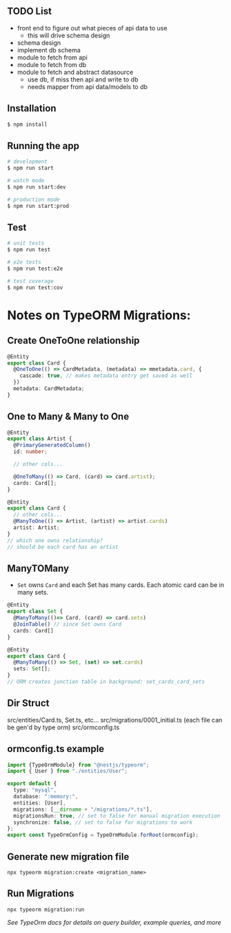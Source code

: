 ## TODO List
- front end to figure out what pieces of api data to use
  - this will drive schema design
- schema design
- implement db schema
- module to fetch from api
- module to fetch from db
- module to fetch and abstract datasource
  - use db, if miss then api and write to db
  - needs mapper from api data/models to db

## Installation

```bash
$ npm install
```

## Running the app

```bash
# development
$ npm run start

# watch mode
$ npm run start:dev

# production mode
$ npm run start:prod
```

## Test

```bash
# unit tests
$ npm run test

# e2e tests
$ npm run test:e2e

# test coverage
$ npm run test:cov
```




# Notes on TypeORM Migrations:

## Create OneToOne relationship
```TypeScript
@Entity
export class Card {
  @OneToOne(() => CardMetadata, (metadata) => mmetadata.card, {
    cascade: true, // makes metadata entry get saved as well
  })
  metadata: CardMetadata;
}
```

## One to Many & Many to One
```TypeScript
@Entity
export class Artist {
  @PrimaryGeneratedColumn()
  id: number;

  // other cols...

  @OneToMany(() => Card, (card) => card.artist);
  cards: Card[]; 
}

@Entity
export class Card {
  // other cols...
  @ManyToOne(() => Artist, (artist) => artist.cards)
  artist: Artist;
}
// which one owns relationship? 
// should be each card has an artist
```

## ManyTOMany
- `Set` owns `Card` and each Set has many cards. Each atomic card can be in many sets.
```TypeScript
@Entity
export class Set {
  @ManyToMany(()=> Card, (card) => card.sets)
  @JoinTable() // since Set owns Card
  cards: Card[]
}

@Entity
export class Card {
  @ManyToMany(() => Set, (set) => set.cards)
  sets: Set[];
}
// ORM creates junction table in background: set_cards_card_sets
```

## Dir Struct
src/entities/Card.ts, Set.ts, etc...
src/migrations/0001_initial.ts (each file can be gen'd by type orm)
src/ormconfig.ts

## ormconfig.ts example
```TypeScript
import {TypeOrmModule} from "@nestjs/typeorm";
import { User } from "./entities/User";

export default {
  type: "mysql",
  database: ":memory:",
  entities: [User],
  migrations: [__dirname + "/migrations/*.ts"],
  migrationsRun: true, // set to false for manual migration execution
  synchronize: false, // set to false for migrations to work
};
export const TypeOrmConfig = TypeOrmModule.forRoot(ormconfig);
```

## Generate new migration file
`npx typeorm migration:create <migration_name>`

## Run Migrations
`npx typeorm migration:run`

  
_See TypeOrm docs for details on query builder, example queries, and more_ 

